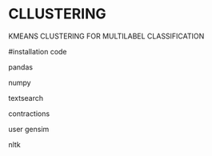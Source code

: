 

# CLLUSTERING
KMEANS CLUSTERING FOR MULTILABEL CLASSIFICATION

#installation code

pandas 

 numpy

textsearch

contractions

user gensim

nltk


